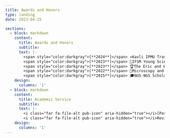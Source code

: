 ```yaml
---
title: Awards and Honors
type: landing
date: 2023-04-25

sections:
  - block: markdown
    content:
      title: Awards and Honors
      subtitle:
      text: |-
        <span style="color:darkgray">[**2024**]</span> ✈️Kavli IPMU Travel Award (AI-driven discovery in physics and astrophysics) <br/>
        <span style="color:darkgray">[**2023**]</span> 🔬IFSM Young Scientist Award (IMC20) <br/>
        <span style="color:darkgray">[**2023**]</span> 🏆The Eric and Wendy Schmidt AI in Science Fellowship <br/>
        <span style="color:darkgray">[**2022**]</span> 🏅Microscopy and Microanalysis Postdoctoral Scholar Award <br/>
        <span style="color:darkgray">[**2015**]</span> 🎓NUS-NGS Scholarship <br/>
    design:
      columns: '1'
  - block: markdown
    content:
      title: Academic Service
      subtitle:
      text: |-
        <i class="far fa-file-alt pub-icon" aria-hidden="true"></i>[Post-doc subcommittee member](https://microscopy.org/postdoc-officers) at [Microscopy Society of America](https://microscopy.org/) since 2024 <br/>
        <i class="far fa-file-alt pub-icon" aria-hidden="true"></i>Reviwer for [Microscopy and Microanalysis](https://academic.oup.com/mam) <br/>
    design:
      columns: '1'
---
```

